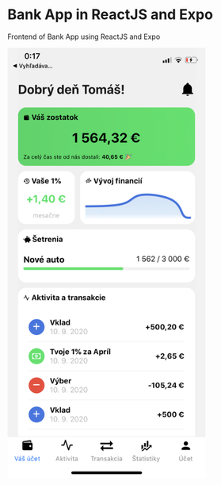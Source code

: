# Bank App in ReactJS and Expo

Frontend of Bank App using ReactJS and Expo

<img alt="Screenshot from Bank App" src="https://github.com/tomassilny/bank-app-reactjs/blob/master/assets/screenshot.png" width="400">
